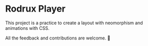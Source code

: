 # Rodrux Player

This project is a practice to create a layout with neomorphism and animations with CSS.

All the feedback and contributions are welcome. 🙋